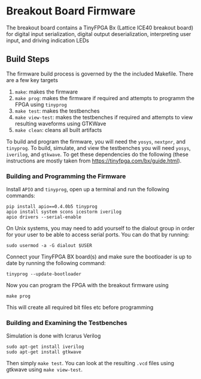 # Breakout Board Firmware
The breakout board contains a TinyFPGA Bx (Lattice ICE40 breakout board) for
digital input serialization, digital output deserialization, interpreting user
input, and driving indication LEDs

## Build Steps
The firmware build process is governed by the the included Makefile. There are a few key targets

1. `make`: makes the firmware
2. `make prog`: makes the firmware if required and attempts to programm the FPGA using `tinyprog`
2. `make test`: makes the testbenches
2. `make view-test`: makes the testbenches if required and attempts to view resulting waveforms using GTKWave
3. `make clean`: cleans all built artifacts

To build and program the firmware, you will need the `yosys`, `nextpnr`, and
`tinyprog`. To build, simulate, and view the testbenches you will need `yosys`,
`iverilog`, and `gtkwave`. To get these dependencies do the following (these
instructions are mostly taken from https://tinyfpga.com/bx/guide.html).

### Building and Programming the Firmware
Install `APIO` and `tinyprog`, open up a terminal and run the following commands:

```
pip install apio==0.4.0b5 tinyprog
apio install system scons icestorm iverilog
apio drivers --serial-enable
```

On Unix systems, you may need to add yourself to the dialout group in order for
your user to be able to access serial ports. You can do that by running:

```
sudo usermod -a -G dialout $USER
```

Connect your TinyFPGA BX board(s) and make sure the bootloader is up to date by
running the following command:

```
tinyprog --update-bootloader
```

Now you can program the FPGA with the breakout firmware using

```
make prog
```

This will create all required bit files etc before programming


### Building and Examining the Testbenches
Simulation is done with Icrarus Verilog

```
sudo apt-get install iverilog
sudo apt-get install gtkwave
```

Then simply `make test`. You can look at the resulting `.vcd` files using
gtkwave using `make view-test`.
